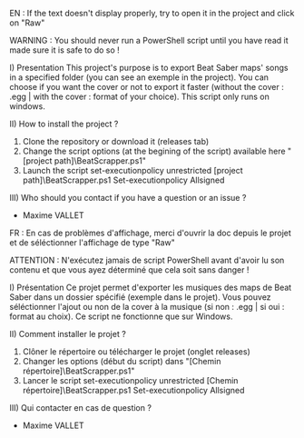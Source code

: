 EN :
If the text doesn't display properly, try to open it in the project and click on "Raw"

WARNING :
You should never run a PowerShell script until you have read it made sure it is safe to do so !

I) Presentation
 This project's purpose is to export Beat Saber maps' songs in a specified folder (you can see an exemple in the project).
 You can choose if you want the cover or not to export it faster (without the cover : .egg |  with the cover : format of your choice).
 This script only runs on windows.

II) How to install the project ?
 1) Clone the repository or download it (releases tab)
 2) Change the script options (at the begining of the script) available here "[project path]\BeatScrapper.ps1"
 3) Launch the script
   set-executionpolicy unrestricted
   [project path]\BeatScrapper.ps1
   Set-executionpolicy Allsigned

III) Who should you contact if you have a question or an issue ?
 - Maxime VALLET



FR :
En cas de problèmes d'affichage, merci d'ouvrir la doc depuis le projet et de séléctionner l'affichage de type "Raw"

ATTENTION :
N'exécutez jamais de script PowerShell avant d'avoir lu son contenu et que vous ayez déterminé que cela soit sans danger !

I) Présentation
 Ce projet permet d'exporter les musiques des maps de Beat Saber dans un dossier spécifié (exemple dans le projet).
 Vous pouvez séléctionner l'ajout ou non de la cover à la musique (si non : .egg | si oui : format au choix).
 Ce script ne fonctionne que sur Windows.

II) Comment installer le projet ?
 1) Clôner le répertoire ou télécharger le projet (onglet releases)
 2) Changer les options (début du script) dans "[Chemin répertoire]\BeatScrapper.ps1"
 3) Lancer le script
   set-executionpolicy unrestricted
   [Chemin répertoire]\BeatScrapper.ps1
   Set-executionpolicy Allsigned

III) Qui contacter en cas de question ?
 - Maxime VALLET
